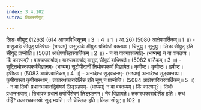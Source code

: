 ```yaml
---
index: 3.4.102
sutra: लिङस्सीयुट्

---
```

लिङः सीयुट् (1263) (614 आगमविधिसूत्रम्॥ 3 । 4 । 1 । आ.26) (5080 आक्षेपवार्तिकम्॥ 1 ॥) - यासुडादेः सीयुट् प्रतिषेधः- (भाष्यम्) यासुडादेः सीयुटः प्रतिषेधो वक्तव्यः। चिनुयुः। सुनुयुः। लिङः सीयुट् इति सीयुट् प्राप्नोति॥ (5081 आक्षेपपरिहारवार्तिकम्॥ 2 ॥) - न वा वाक्यापकर्षात्- (भाष्यम्) न वा वाक्तव्यः। किं कारणम्?। वाक्यापकर्षात्। वाक्यापकर्षाद् यासुट् सीयुटं बाधिष्यते। (5082 वार्तिकम्॥ 3 ॥) - सुट्तिथोस्त्वपकर्षविज्ञानम्- (भाष्यम्) सुटोपीदानीं तिथोरपकर्षो विज्ञायेत। कृषीष्ट। कृषीष्टः। हृषीष्ट। हृषीष्ठाः। (5083 आक्षेपवार्तिकम्॥ 4 ॥) - अनादेश्च सुड्वचनम्- (भाष्यम्) अनादेश्च सुड्वक्तव्यः। कृषीयास्तां कृषीयास्थाम्। तकारथकारादेर्लिङ इति सुण् न प्राप्नोति। (5084 आक्षेपपरिहारवार्तिकम्॥ 5 ॥) - न वा तिथोः प्रधानभावात्तद्विशेषणं लिङ्ग्रहणम्- (भाष्यम्) न वा वक्तव्यम्। किं कारणम्?। तिथोः प्रधानभावात्। तिथावत्र प्रधानं तयोर्विशेषणं लिङ्ग्रहणम्। नैवं विज्ञायते। तकारथकारादेर्लिङ इति। कथं तंर्हि? तकारथकारयोः सुड् भवति। तौ चेल्लिङ इति॥ लिङः सीयुट्॥ 102 ॥